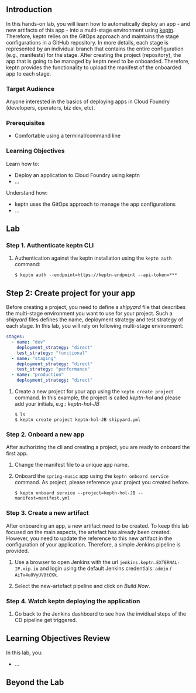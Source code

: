 ## Introduction

In this hands-on lab, you will learn how to automatically deploy an app - and new artifacts of this app - into a multi-stage environment using [keptn](keptn.sh). Therefore, keptn relies on the GitOps approach and maintains the stage configurations in a GitHub repository. In more details, each stage is represented by an individual branch that contains the entire configuration (e.g., manifests) for the stage. After creating the project (repository), the app that is going to be managed by keptn need to be onboarded. Therefore, keptn provides the functionality to upload the manifest of the onboarded app to each stage. 

### Target Audience

Anyone interested in the basics of deploying apps in Cloud Foundry (developers, operators, biz dev, etc).

### Prerequisites

* Comfortable using a terminal/command line

### Learning Objectives

Learn how to:

* Deploy an application to Cloud Foundry using keptn
* ...

Understand how:

* keptn uses the GitOps approach to manage the app configurations
* ...

## Lab

### Step 1. Authenticate keptn CLI

1. Authentication against the keptn installation using the `keptn auth` command:

    ```console
    $ keptn auth --endpoint=https://keptn-endpoint --api-token=***
    ```

## Step 2: Create project for your app

Before creating a project, you need to define a *shipyard* file that describes the multi-stage environment you want to use for your project. Such a *shipyard* files defines the name, deployment strategy and test strategy of each stage. In this lab, you will rely on following multi-stage environment: 

```yaml
stages:
  - name: "dev"
    deployment_strategy: "direct"
    test_strategy: "functional"
  - name: "staging"
    deployment_strategy: "direct"
    test_strategy: "performance"
  - name: "production"
    deployment_strategy: "direct"
```

1. Create a new project for your app using the `keptn create project` command. In this example, the project is called *keptn-hol* and please add your initials, e.g.: *keptn-hol-JB*

    ```console
    $ ls
    $ keptn create project keptn-hol-JB shipyard.yml
    ```

### Step 2. Onboard a new app

After authorizing the cli and creating a project, you are ready to onboard the first app.

1. Change the manifest file to a unique app name.

1. Onboard the `spring-music` app using the `keptn onboard service` command. As project, please reference your project you created before.

    ```console
    $ keptn onboard service --project=keptn-hol-JB --manifest=manifest.yml
    ```

### Step 3. Create a new artifact

After onboarding an app, a new artifact need to be created. To keep this lab focused on the main aspects, the artefact has already been created. However, you need to update the reference to this new artifact in the configuration of your application. Therefore, a simple Jenkins pipeline is provided.

1. Use a browser to open Jenkins with the url `jenkins.keptn.EXTERNAL-IP.xip.io` and login using the default Jenkins credentials: `admin` / `AiTx4u8VyUV8tCKk`.

1. Select the new-artefact pipeline and click on *Build Now*.

### Step 4. Watch keptn deploying the application

1. Go back to the Jenkins dashboard to see how the invidiual steps of the CD pipeline get triggered.

## Learning Objectives Review

In this lab, you:

* ...

## Beyond the Lab

